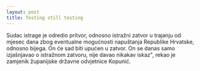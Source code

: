 ```yaml
---
layout: post
title: Testing still testing
---
```


Sudac istrage je odredio pritvor, odnosno istražni zatvor u trajanju od mjesec dana zbog eventualne mogućnosti napuštanja Republike Hrvatske, odnosno bijega. On će sad biti upućen u zatvor. On se danas samo izjašnjavao o istražnom zatvoru, nije davao nikakav iskaz", rekao je zamjenik županijske državne odvjetnice Kopunić.
